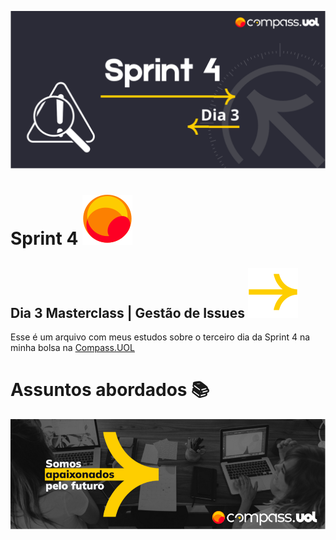 ![Sprint 4, dia 3](img/readMeImg/S4d3Banner.svg)

# Sprint 4 ![Logo](img/readMeImg/smalllogouol.svg)
## Dia 3 Masterclass | Gestão de Issues ![Logo2](img/readMeImg/sd.svg)
Esse é um arquivo com meus estudos sobre o terceiro dia da Sprint 4 na minha bolsa na [Compass.UOL](https://compass.uol/en/about-us/)


# Assuntos abordados 📚


![Rodapé](img/readMeImg/rodape.png)